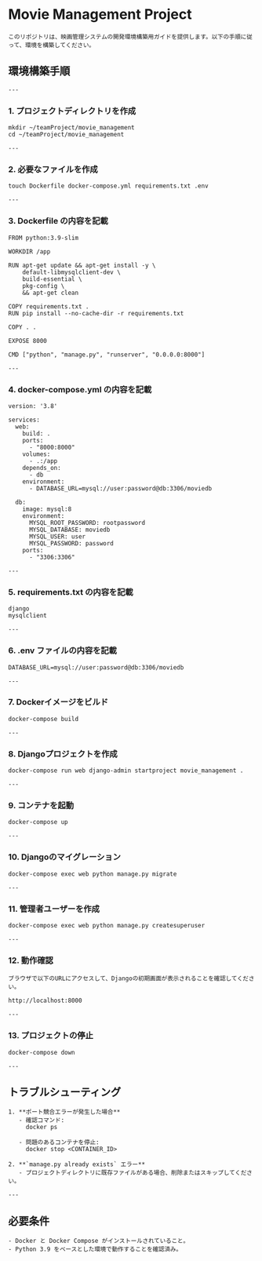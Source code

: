 # Movie Management Project

```
このリポジトリは、映画管理システムの開発環境構築用ガイドを提供します。以下の手順に従って、環境を構築してください。
```

## **環境構築手順**

```
---
```

### **1. プロジェクトディレクトリを作成**

```
mkdir ~/teamProject/movie_management
cd ~/teamProject/movie_management
```

```
---
```

### **2. 必要なファイルを作成**

```
touch Dockerfile docker-compose.yml requirements.txt .env
```

```
---
```

### **3. Dockerfile の内容を記載**

```
FROM python:3.9-slim

WORKDIR /app

RUN apt-get update && apt-get install -y \
    default-libmysqlclient-dev \
    build-essential \
    pkg-config \
    && apt-get clean

COPY requirements.txt .
RUN pip install --no-cache-dir -r requirements.txt

COPY . .

EXPOSE 8000

CMD ["python", "manage.py", "runserver", "0.0.0.0:8000"]
```

```
---
```

### **4. docker-compose.yml の内容を記載**

```
version: '3.8'

services:
  web:
    build: .
    ports:
      - "8000:8000"
    volumes:
      - .:/app
    depends_on:
      - db
    environment:
      - DATABASE_URL=mysql://user:password@db:3306/moviedb

  db:
    image: mysql:8
    environment:
      MYSQL_ROOT_PASSWORD: rootpassword
      MYSQL_DATABASE: moviedb
      MYSQL_USER: user
      MYSQL_PASSWORD: password
    ports:
      - "3306:3306"
```

```
---
```

### **5. requirements.txt の内容を記載**

```
django
mysqlclient
```

```
---
```

### **6. .env ファイルの内容を記載**

```
DATABASE_URL=mysql://user:password@db:3306/moviedb
```

```
---
```

### **7. Dockerイメージをビルド**

```
docker-compose build
```

```
---
```

### **8. Djangoプロジェクトを作成**

```
docker-compose run web django-admin startproject movie_management .
```

```
---
```

### **9. コンテナを起動**

```
docker-compose up
```

```
---
```

### **10. Djangoのマイグレーション**

```
docker-compose exec web python manage.py migrate
```

```
---
```

### **11. 管理者ユーザーを作成**

```
docker-compose exec web python manage.py createsuperuser
```

```
---
```

### **12. 動作確認**

```
ブラウザで以下のURLにアクセスして、Djangoの初期画面が表示されることを確認してください。

http://localhost:8000
```

```
---
```

### **13. プロジェクトの停止**

```
docker-compose down
```

```
---
```

## **トラブルシューティング**

```
1. **ポート競合エラーが発生した場合**
   - 確認コマンド:
     docker ps

   - 問題のあるコンテナを停止:
     docker stop <CONTAINER_ID>

2. **`manage.py already exists` エラー**
   - プロジェクトディレクトリに既存ファイルがある場合、削除またはスキップしてください。
```

```
---
```

## **必要条件**

```
- Docker と Docker Compose がインストールされていること。
- Python 3.9 をベースとした環境で動作することを確認済み。
```
